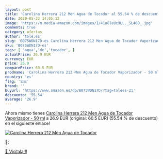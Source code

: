 ```yaml
---
layout: post
title: 'Carolina Herrera 212 Men Agua de Tocador al 55.54 % de descuento'
date: 2020-05-22 14:05:12
image: 'https://m.media-amazon.com/images/I/41u8leUc9LL._SL400_.jpg'
comments: true
category: ofertas
author: 'tole.es'
slug: 'B075WDN17D-es Carolina Herrera 212 Men Agua de Tocador Vaporizador - 50 ml'
sku: 'B075WDN17D-es'
tags: [ 'agua','de','tocador', ]
actualPrice: 26.9 EUR
currency: EUR
price: 26.9
comparePrice: 60.5 EUR
prodname: 'Carolina Herrera 212 Men Agua de Tocador Vaporizador - 50 ml'
country: 'es'
flag: '🇪🇸'
brand: ''
buyurl: 'https://www.amazon.es/dp/B075WDN17D/?tag=tolees-21'
descuento: '55.54'
average: '26.9'
---
```


Ahora mismo tienes [Carolina Herrera 212 Men Agua de Tocador Vaporizador - 50 ml](https://www.amazon.es/dp/B075WDN17D/?tag=tolees-21) a 26.9 EUR (original: 60.5 EUR) (55.54 %  de descuento) en el siguiente enlace!

[![Carolina Herrera 212 Men Agua de Tocador](https://m.media-amazon.com/images/I/41u8leUc9LL._SL400_.jpg)](https://www.amazon.es/dp/B075WDN17D/?tag=tolees-21)

🔎:


[🛒 Visítala!!!](https://www.amazon.es/dp/B075WDN17D/?tag=tolees-21)

